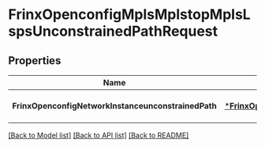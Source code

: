 # FrinxOpenconfigMplsMplstopMplsLspsUnconstrainedPathRequest

## Properties
Name | Type | Description | Notes
------------ | ------------- | ------------- | -------------
**FrinxOpenconfigNetworkInstanceunconstrainedPath** | [***FrinxOpenconfigMplsMplstopMplsLspsUnconstrainedPath**](frinx.openconfig.mpls.mplstop.mpls.lsps.UnconstrainedPath.md) |  | [optional] [default to null]

[[Back to Model list]](../README.md#documentation-for-models) [[Back to API list]](../README.md#documentation-for-api-endpoints) [[Back to README]](../README.md)


